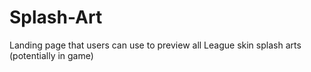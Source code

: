 # Splash-Art

Landing page that users can use to preview all League skin splash arts (potentially in game)

